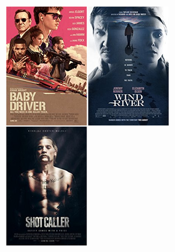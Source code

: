  [![Baby Driver](../images/Baby_Driver_2017.jpg)](http://www.imdb.com/title/tt3890160)
 [![Wind River](../images/Wind_River_2017.jpg)](http://www.imdb.com/title/tt5362988)
 [![Shot Caller](../images/Shot_Caller_2017.jpg)](http://www.imdb.com/title/tt4633690)